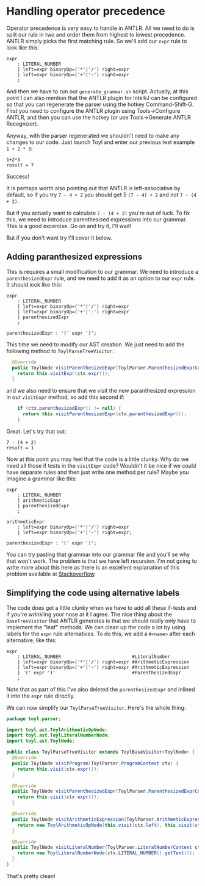 # Handling operator precedence

Operator precedence is very easy to handle in ANTLR. All we need to do
is split our rule in two and order them from highest to lowest
precedence. ANTLR simply picks the first matching rule. So we'll add
our `expr` rule to look like this:

```
expr
    : LITERAL_NUMBER
    | left=expr binaryOp=('*'|'/') right=expr
    | left=expr binaryOp=('+'|'-') right=expr
    ;
```

And then we have to run our `generate_grammar.sh` script. Actually, at
this point I can also mention that the ANTLR plugin for IntelliJ can
be configured so that you can regenerate the parser using the hotkey
Command-Shift-G. First you need to configure the ANTLR plugin using
Tools->Configure ANTLR, and then you can use the hotkey (or use
Tools->Generate ANTLR Recognizer).

Anyway, with the parser regenerated we shouldn't need to make any
changes to our code. Just launch Toyl and enter our previous test
example `1 + 2 * 3`:

```
1+2*3
result = 7
```

Success! 

It is perhaps worth also pointing out that ANTLR is left-associative
by default, so if you try `7 - 4 + 2` you should get 5 `(7 - 4) + 2`
and not `7 - (4 + 2)`.

But if you actually want to calculate `7 - (4 + 2)` you're out of
luck. To fix this, we need to introduce parenthesised expressions into
our grammar. This is a good excercise. Go on and try it, I'll wait! 

But if you don't want try I'll cover it below.

## Adding paranthesized expressions

This is requires a small modification to our grammar. We need to
introduce a `parenthesizedExpr` rule, and we need to add it as an
option to our `expr` rule. It should look like this:

```
expr
    : LITERAL_NUMBER
    | left=expr binaryOp=('*'|'/') right=expr
    | left=expr binaryOp=('+'|'-') right=expr
    | parenthesizedExpr
    ;

parenthesizedExpr : '(' expr ')';
```

This time we need to modify our AST creation. We just need to add the
following method to `ToylParseTreeVisitor`:

```java
  @Override
  public ToylNode visitParenthesizedExpr(ToylParser.ParenthesizedExprContext ctx) {
    return this.visitExpr(ctx.expr());
  }
```

and we also need to ensure that we visit the new paranthesized
expression in our `visitExpr` method, so add this second if:

```java
    if (ctx.parenthesizedExpr() != null) {
      return this.visitParenthesizedExpr(ctx.parenthesizedExpr());
    }
```

Great. Let's try that out:

```
7 - (4 + 2)
result = 1
```

Now at this point you may feel that the code is a little clunky. Why
do we need all those if tests in the `visitExpr` code? Wouldn't it be
nice if we could have separate rules and then just write one method
per rule? Maybe you imagine a grammar like this:

```
expr
    : LITERAL_NUMBER
    | arithmeticExpr
    | parenthesizedExpr
    ;

arithmeticExpr
    : left=expr binaryOp=('*'|'/') right=expr
    | left=expr binaryOp=('+'|'-') right=expr;

parenthesizedExpr : '(' expr ')';
```

You can try pasting that grammar into our grammar file and you'll se
why that won't work. The problem is that we have left recursion. I'm
not going to write more about this here as there is an excellent
explanation of this problem available at
[Stackoverflow](https://stackoverflow.com/questions/26460013/antlr4-mutually-left-recursive-error-when-parsing).

## Simplifying the code using alternative labels

The code does get a little clunky when we have to add all these
if-tests and if you're wrinkling your nose at it I agree. The nice
thing about the `BaseTreeVisitor` that ANTLR generates is that we
should really only have to implement the "leaf" methods. We can clean
up the code a lot by using labels for the `expr` rule alternatives. To
do this, we add a `#<name>` after each alternative, like this:

```
expr
    : LITERAL_NUMBER                          #LiteralNumber
    | left=expr binaryOp=('*'|'/') right=expr #ArithmeticExpression
    | left=expr binaryOp=('+'|'-') right=expr #ArithmeticExpression
    | '(' expr ')'                            #ParenthesizedExpr
    ;
```

Note that as part of this I've also deleted the `parenthesizedExpr`
and inlined it into the `expr` rule directly. 

We can now simplify our `ToylParseTreeVisitor`. Here's the whole
thing:

```java
package toyl.parser;

import toyl.ast.ToylArithmeticOpNode;
import toyl.ast.ToylLiteralNumberNode;
import toyl.ast.ToylNode;

public class ToylParseTreeVisitor extends ToylBaseVisitor<ToylNode> {
  @Override
  public ToylNode visitProgram(ToylParser.ProgramContext ctx) {
    return this.visit(ctx.expr());
  }

  @Override
  public ToylNode visitParenthesizedExpr(ToylParser.ParenthesizedExprContext ctx) {
    return this.visit(ctx.expr());
  }

  @Override
  public ToylNode visitArithmeticExpression(ToylParser.ArithmeticExpressionContext ctx) {
    return new ToylArithmeticOpNode(this.visit(ctx.left), this.visit(ctx.right), ctx.binaryOp.getText());
  }

  @Override
  public ToylNode visitLiteralNumber(ToylParser.LiteralNumberContext ctx) {
    return new ToylLiteralNumberNode(ctx.LITERAL_NUMBER().getText());
  }
}
```

That's pretty clean! 
